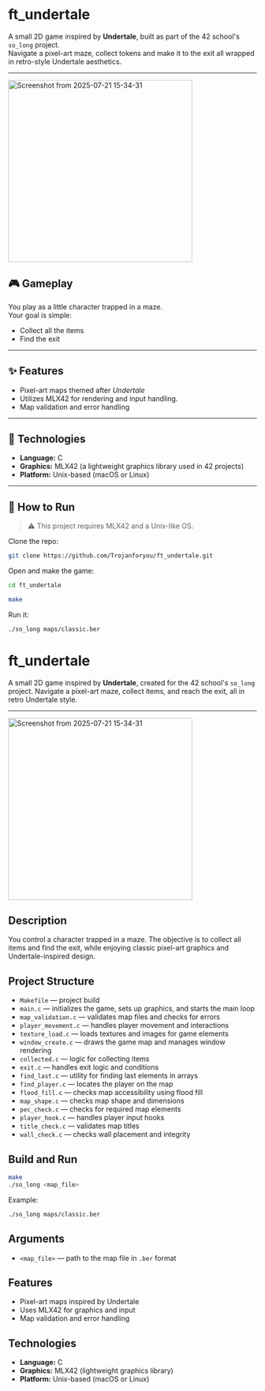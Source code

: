 # ft_undertale

A small 2D game inspired by **Undertale**, built as part of the 42 school's `so_long` project.  
Navigate a pixel-art maze, collect tokens and make it to the exit all wrapped in retro-style Undertale aesthetics.

---
<img width="373" height="369" alt="Screenshot from 2025-07-21 15-34-31" src="https://github.com/user-attachments/assets/33b19bbd-780b-426a-94f4-3359938b7c47" />


## 🎮 Gameplay

You play as a little character trapped in a maze.  
Your goal is simple:

- Collect all the items  
- Find the exit  
---

## ✨ Features

- Pixel-art maps themed after *Undertale*  
- Utilizes MLX42 for rendering and input handling.
- Map validation and error handling  

---

## 🧠 Technologies

- **Language:** C  
- **Graphics:** MLX42 (a lightweight graphics library used in 42 projects)  
- **Platform:** Unix-based (macOS or Linux)  

---

## 🔧 How to Run

> ⚠️ This project requires MLX42 and a Unix-like OS.

Clone the repo:

```bash
git clone https://github.com/Trojanforyou/ft_undertale.git
```

Open and make the game:
```bash
cd ft_undertale
```
```bash
make
```
Run it:
```bash
./so_long maps/classic.ber
```

# ft_undertale

A small 2D game inspired by **Undertale**, created for the 42 school's `so_long` project. Navigate a pixel-art maze, collect items, and reach the exit, all in retro Undertale style.

---
<img width="373" height="369" alt="Screenshot from 2025-07-21 15-34-31" src="https://github.com/user-attachments/assets/33b19bbd-780b-426a-94f4-3359938b7c47" />

## Description

You control a character trapped in a maze. The objective is to collect all items and find the exit, while enjoying classic pixel-art graphics and Undertale-inspired design.

## Project Structure

- `Makefile` — project build
- `main.c` — initializes the game, sets up graphics, and starts the main loop
- `map_validation.c` — validates map files and checks for errors
- `player_movement.c` — handles player movement and interactions
- `texture_load.c` — loads textures and images for game elements
- `window_create.c` — draws the game map and manages window rendering
- `collected.c` — logic for collecting items
- `exit.c` — handles exit logic and conditions
- `find_last.c` — utility for finding last elements in arrays
- `find_player.c` — locates the player on the map
- `flood_fill.c` — checks map accessibility using flood fill
- `map_shape.c` — checks map shape and dimensions
- `pec_check.c` — checks for required map elements
- `player_hook.c` — handles player input hooks
- `title_check.c` — validates map titles
- `wall_check.c` — checks wall placement and integrity

## Build and Run

```sh
make
./so_long <map_file>
```

Example:
```sh
./so_long maps/classic.ber
```

## Arguments
- `<map_file>` — path to the map file in `.ber` format

## Features
- Pixel-art maps inspired by Undertale
- Uses MLX42 for graphics and input
- Map validation and error handling

## Technologies
- **Language:** C
- **Graphics:** MLX42 (lightweight graphics library)
- **Platform:** Unix-based (macOS or Linux)


